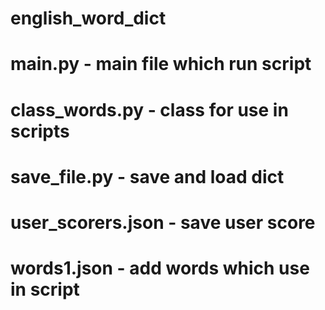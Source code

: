 # english_word_dict

# main.py - main file which run script
# class_words.py - class for use in scripts
# save_file.py - save and load dict
# user_scorers.json - save user score
# words1.json - add words which use in script
